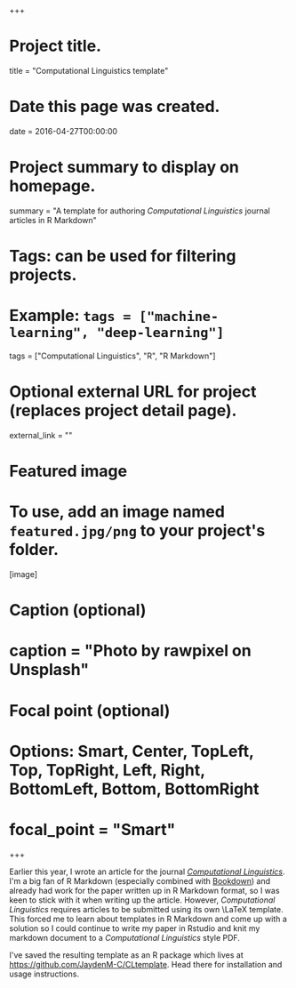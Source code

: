 +++
# Project title.
title = "Computational Linguistics template"

# Date this page was created.
date = 2016-04-27T00:00:00

# Project summary to display on homepage.
summary = "A template for authoring _Computational Linguistics_ journal articles in R Markdown"

# Tags: can be used for filtering projects.
# Example: `tags = ["machine-learning", "deep-learning"]`
tags = ["Computational Linguistics", "R", "R Markdown"]

# Optional external URL for project (replaces project detail page).
external_link = ""

# Featured image
# To use, add an image named `featured.jpg/png` to your project's folder. 
[image]
  # Caption (optional)
  # caption = "Photo by rawpixel on Unsplash"
  
  # Focal point (optional)
  # Options: Smart, Center, TopLeft, Top, TopRight, Left, Right, BottomLeft, Bottom, BottomRight
  # focal_point = "Smart"
+++

Earlier this year, I wrote an article for the journal [_Computational Linguistics_](https://www.mitpressjournals.org/loi/coli). I'm a big fan of R Markdown (especially combined with [Bookdown](https://bookdown.org/)) and already had work for the paper written up in R Markdown format, so I was keen to stick with it when writing up the article. However, _Computational Linguistics_ requires articles to be submitted using its own \LaTeX template. This forced me to learn about templates in R Markdown and come up with a solution so I could continue to write my paper in Rstudio and knit my markdown document to a _Computational Linguistics_ style PDF.

I've saved the resulting template as an R package which lives at https://github.com/JaydenM-C/CLtemplate. Head there for installation and usage instructions.
